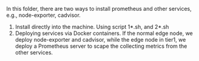 In this folder, there are two ways to install prometheus and other services, 
e.g., node-exporter, cadvisor.
1. Install directly into the machine. Using script 1*.sh, and 2*.sh
2. Deploying services via Docker containers. If the normal edge node, 
we deploy node-exporter and cadvisor, while the edge node in tier1, 
we deploy a Prometheus server to scape the collecting metrics from 
the other services.

